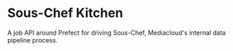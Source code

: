# Sous-Chef Kitchen


A job API around Prefect for driving Sous-Chef, Mediacloud's internal data pipeline process. 